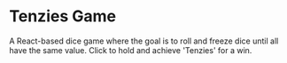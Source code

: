 # Tenzies Game
A React-based dice game where the goal is to roll and freeze dice until all have the same value. Click to hold and achieve 'Tenzies' for a win.
